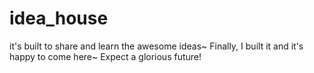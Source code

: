 # idea_house
it's built to share and learn the awesome ideas~
Finally, I built it and it's happy to come here~
Expect a glorious future!
